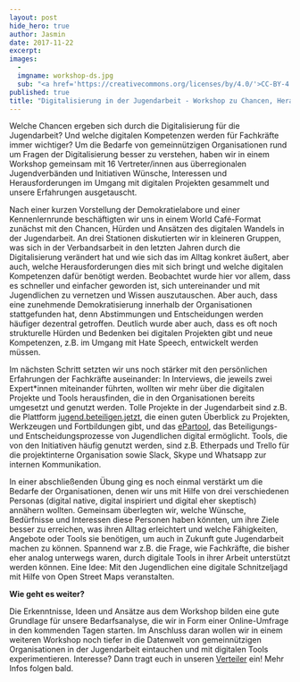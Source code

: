 ```yaml
---
layout: post
hide_hero: true
author: Jasmin
date: 2017-11-22
excerpt: 
images:
  - 
  imgname: workshop-ds.jpg
  sub: "<a href='https://creativecommons.org/licenses/by/4.0/'>CC-BY-4.0</a>, OKF DE, Foto: Leonard Wolf"
published: true
title: "Digitalisierung in der Jugendarbeit - Workshop zu Chancen, Herausforderungen & Bedarfen"
---
```


Welche Chancen ergeben sich durch die Digitalisierung für die Jugendarbeit? Und welche digitalen Kompetenzen werden für Fachkräfte immer wichtiger? Um die Bedarfe von gemeinnützigen Organisationen rund um Fragen der Digitalisierung besser zu verstehen, haben wir in einem Workshop gemeinsam mit 16 Vertreter/innen aus überregionalen Jugendverbänden und Initiativen Wünsche, Interessen und Herausforderungen im Umgang mit digitalen Projekten gesammelt und unsere Erfahrungen ausgetauscht.

Nach einer kurzen Vorstellung der Demokratielabore und einer Kennenlernrunde beschäftigten wir uns in einem World Café-Format zunächst mit den Chancen, Hürden und Ansätzen des digitalen Wandels in der Jugendarbeit. An drei Stationen diskutierten wir in kleineren Gruppen, was sich in der Verbandsarbeit in den letzten Jahren durch die Digitalisierung verändert hat und wie sich das im Alltag konkret äußert, aber auch, welche Herausforderungen dies mit sich bringt und welche digitalen Kompetenzen dafür benötigt werden. Beobachtet wurde hier vor allem, dass es schneller und einfacher geworden ist, sich untereinander und mit Jugendlichen zu vernetzen und Wissen auszutauschen. Aber auch, dass eine zunehmende Demokratisierung innerhalb der Organisationen stattgefunden hat, denn Abstimmungen und Entscheidungen werden häufiger dezentral getroffen. Deutlich wurde aber auch, dass es oft noch strukturelle Hürden und Bedenken bei digitalen Projekten gibt und neue Kompetenzen, z.B. im Umgang mit Hate Speech, entwickelt werden müssen. 

Im nächsten Schritt setzten wir uns noch stärker mit den persönlichen Erfahrungen der Fachkräfte auseinander: In Interviews, die jeweils zwei Expert*innen miteinander führten, wollten wir mehr über die digitalen Projekte und Tools herausfinden, die in den Organisationen bereits umgesetzt und genutzt werden. Tolle Projekte in der Jugendarbeit sind z.B. die Plattform [jugend.beteiligen.jetzt](http://www.jugend.beteiligen.jetzt), die einen guten Überblick zu Projekten, Werkzeugen und Fortbildungen gibt, und das [ePartool](https://tool.ichmache-politik.de/), das Beteiligungs- und Entscheidungsprozesse von Jugendlichen digital ermöglicht. Tools, die von den Initiativen häufig genutzt werden, sind z.B. Etherpads und Trello für die projektinterne Organisation sowie Slack, Skype und Whatsapp zur internen Kommunikation. 

In einer abschließenden Übung ging es noch einmal verstärkt um die Bedarfe der Organisationen, denen wir uns mit Hilfe von drei verschiedenen Personas (digital native, digital inspiriert und digital eher skeptisch) annähern wollten. Gemeinsam überlegten wir, welche Wünsche, Bedürfnisse und Interessen diese Personen haben könnten, um ihre Ziele besser zu erreichen, was ihren Alltag erleichtert und welche Fähigkeiten, Angebote oder Tools sie benötigen, um auch in Zukunft gute Jugendarbeit machen zu können. Spannend war z.B. die Frage, wie Fachkräfte, die bisher eher analog unterwegs waren, durch digitale Tools in ihrer Arbeit unterstützt werden können. Eine Idee: Mit den Jugendlichen eine digitale Schnitzeljagd mit Hilfe von Open Street Maps veranstalten. 

**Wie geht es weiter?** 

Die Erkenntnisse, Ideen und Ansätze aus dem Workshop bilden eine gute Grundlage für unsere Bedarfsanalyse, die wir in Form einer Online-Umfrage in den kommenden Tagen starten. Im Anschluss daran wollen wir in einem weiteren Workshop noch tiefer in die Datenwelt von gemeinnützigen Organisationen in der Jugendarbeit eintauchen und mit digitalen Tools experimentieren. Interesse? Dann tragt euch in unseren [Verteiler](https://docs.google.com/forms/d/e/1FAIpQLSfWwB53CNCI1udFV1QkD1KpdbFv5xGLgyZd3wwuWvHcsAGymA/viewform?usp=sf_link) ein! Mehr Infos folgen bald.